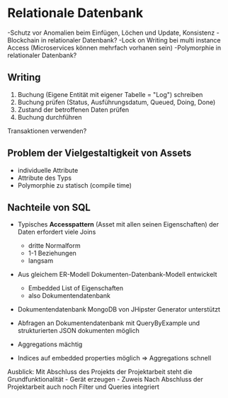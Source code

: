# Relationale Datenbank

-Schutz vor Anomalien beim Einfügen, Löchen und Update, Konsistenz
-Blockchain in relationaler Datenbank?
-Lock on Writing bei multi instance Access (Microservices können mehrfach vorhanen sein)
-Polymorphie in relationaler Datenbank?





## Writing
1. Buchung (Eigene Entität mit eigener Tabelle = "Log") schreiben
2. Buchung prüfen (Status, Ausführungsdatum, Queued, Doing, Done)
3. Zustand der betroffenen Daten prüfen
4. Buchung durchführen

Transaktionen verwenden?

## Problem der Vielgestaltigkeit von Assets
- individuelle Attribute
- Attribute des Typs
- Polymorphie zu statisch (compile time)

## Nachteile von SQL
- Typisches **Accesspattern** (Asset mit allen seinen Eigenschaften) der Daten erfordert viele Joins
	- dritte Normalform
	- 1-1 Beziehungen
	- langsam

- Aus gleichem ER-Modell Dokumenten-Datenbank-Modell entwickelt
	- Embedded List of Eigenschaften
	- also Dokumentendatenbank

- Dokumentendatenbank MongoDB von JHipster Generator unterstützt

- Abfragen an Dokumentendatenbank mit QueryByExample und strukturierten JSON dokumenten möglich
- Aggregations mächtig
- Indices auf embedded properties möglich => Aggregations schnell


Ausblick:
Mit Abschluss des Projekts der Projektarbeit steht die Grundfunktionalität
	- Gerät erzeugen
	- Zuweis
Nach Abschluss der Projektarbeit auch noch Filter und Queries integriert